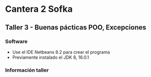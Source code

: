 # Cantera 2 Sofka 

## Taller 3 - Buenas pácticas POO, Excepciones

### Software

- Use el IDE Netbeans 8.2 para crear el programa
- Previamente instalado el JDK 8, 16.0.1  

### Información taller
